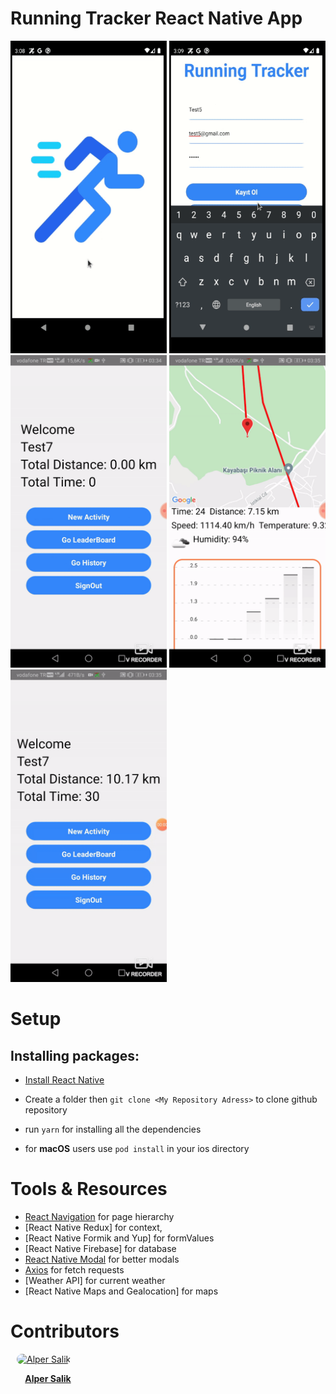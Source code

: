 
# Running Tracker React Native App

<div>
  <img src="video0.gif" width="250px" height="500px" alt=""/>
<img src="video1.gif" width="250px" height="500px" alt=""/>
<img src="video2.gif" width="250px" height="500px" alt=""/>
<img src="video3.gif" width="250px" height="500px" alt=""/>
<img src="video4.gif" width="250px" height="500px" alt=""/>
  </div>

# Setup

## Installing packages:

- [Install React Native](https://reactnative.dev/docs/environment-setup)

- Create a folder then `git clone <My Repository Adress>` to clone github repository

- run `yarn` for installing all the dependencies

- for **macOS** users use `pod install` in your ios directory


# Tools & Resources

- [React Navigation](https://reactnavigation.org/) for page hierarchy
- [React Native Redux] for context,
- [React Native Formik and Yup] for formValues
- [React Native Firebase] for database
- [React Native Modal](https://www.npmjs.com/package/react-native-modal) for better modals
- [Axios](https://www.npmjs.com/package/axios) for fetch requests
- [Weather API] for current weather
- [React Native Maps and Gealocation] for maps

# Contributors

<div style="display:flex" >
<div style="width:100px;margin:0 10px;" >
<a href="https://github.com/salik-a">
<div>
<img src="https://avatars.githubusercontent.com/u/57355872?v=4" width="100px;" style="border-radius:50px" alt="Alper Salik"/><p><center><b>Alper Salik
</b></center></p>
</div>
</a>
</div>
<div style="width:100px;margin:0 10px;" >
</div>
</div>
